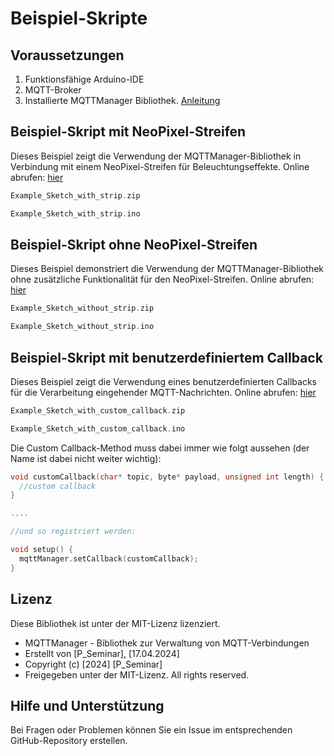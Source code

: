 # Beispiel-Skripte

## Voraussetzungen

1. Funktionsfähige Arduino-IDE
2. MQTT-Broker
3. Installierte MQTTManager Bibliothek. [Anleitung](https://github.com/ShadowRock345/MQTTManager/)

## Beispiel-Skript mit NeoPixel-Streifen

Dieses Beispiel zeigt die Verwendung der MQTTManager-Bibliothek in Verbindung mit einem NeoPixel-Streifen für Beleuchtungseffekte. Online abrufen: [hier](https://create.arduino.cc/editor/jonasworthofbeeinghere/dc94994d-9c2e-44bc-b27d-ab76443003c1/preview)

```cpp
Example_Sketch_with_strip.zip

Example_Sketch_with_strip.ino
```

## Beispiel-Skript ohne NeoPixel-Streifen

Dieses Beispiel demonstriert die Verwendung der MQTTManager-Bibliothek ohne zusätzliche Funktionalität für den NeoPixel-Streifen. Online abrufen: [hier](https://create.arduino.cc/editor/jonasworthofbeeinghere/268b3efa-8f0b-42e2-9052-97f0c09e9f17/preview)

```cpp
Example_Sketch_without_strip.zip

Example_Sketch_without_strip.ino
```

## Beispiel-Skript mit benutzerdefiniertem Callback

Dieses Beispiel zeigt die Verwendung eines benutzerdefinierten Callbacks für die Verarbeitung eingehender MQTT-Nachrichten. Online abrufen: [hier](https://create.arduino.cc/editor/jonasworthofbeeinghere/24f62ede-c5ff-4e62-a0d0-8d07cbcac979/preview)

```cpp
Example_Sketch_with_custom_callback.zip

Example_Sketch_with_custom_callback.ino
```

Die Custom Callback-Method muss dabei immer wie folgt aussehen (der Name ist dabei nicht weiter wichtig):
```cpp
void customCallback(char* topic, byte* payload, unsigned int length) {
  //custom callback 
}

....

//und so registriert werden:

void setup() {
  mqttManager.setCallback(customCallback);
}
```

## Lizenz

Diese Bibliothek ist unter der MIT-Lizenz lizenziert. 


 * MQTTManager - Bibliothek zur Verwaltung von MQTT-Verbindungen
 * Erstellt von [P_Seminar], [17.04.2024]
 * Copyright (c) [2024] [P_Seminar]
 * Freigegeben unter der MIT-Lizenz. All rights reserved.

## Hilfe und Unterstützung

Bei Fragen oder Problemen können Sie ein Issue im entsprechenden GitHub-Repository erstellen.

